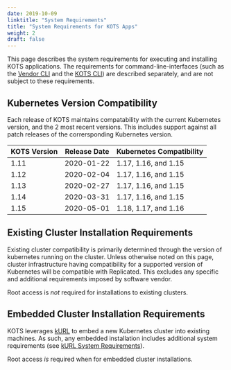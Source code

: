 ```yaml
---
date: 2019-10-09
linktitle: "System Requirements"
title: "System Requirements for KOTS Apps"
weight: 2
draft: false
---
```


This page describes the system requirements for executing and installing KOTS applications.
The requirements for command-line-interfaces (such as the [Vendor CLI](/vendor/cli/getting-started) and the [KOTS CLI](/kots-cli/getting-started)) are described separately, and are not subject to these requirements.

## Kubernetes Version Compatibility

Each release of KOTS maintains compatability with the current Kubernetes version, and the 2 most recent versions.
This includes support against all patch releases of the corrersponding Kubernetes version.

| KOTS Version | Release Date | Kubernetes Compatibility |
|------|------------|-------------|
| 1.11 | 2020-01-22 | 1.17, 1.16, and 1.15 |
| 1.12 | 2020-02-04 | 1.17, 1.16, and 1.15 |
| 1.13 | 2020-02-27 | 1.17, 1.16, and 1.15 |
| 1.14 | 2020-03-31 | 1.17, 1.16, and 1.15 |
| 1.15 | 2020-05-01 | 1.18, 1.17, and 1.16 |

## Existing Cluster Installation Requirements

Existing cluster compatibility is primarily determined through the version of kubernetes running on the cluster.
Unless otherwise noted on this page, cluster infrastructure having compatibility for a supported version of Kubernetes will be compatible with Replicated.
This excludes any specific and additional requirements imposed by software vendor.

Root access is *not* required for installations to existing clusters.

## Embedded Cluster Installation Requirements

KOTS leverages [kURL](https://kurl.sh/) to embed a new Kubernetes cluster into existing machines.
As such, any embedded installation includes additional system requirements (see [kURL System Requirements](https://kurl.sh/docs/install-with-kurl/system-requirements)).

Root access *is* required when for embedded cluster installations.
